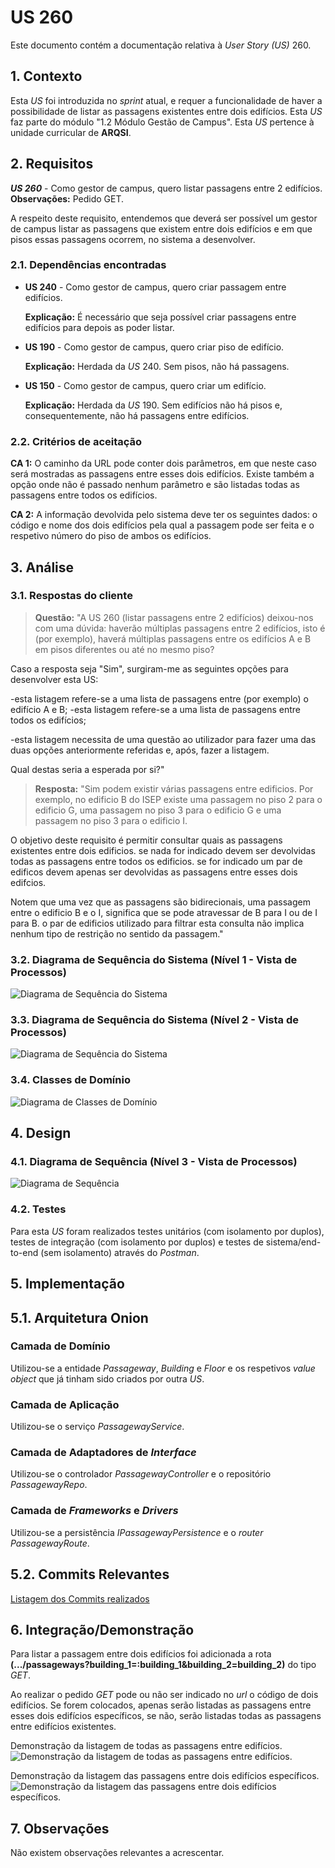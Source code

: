 # US 260

Este documento contém a documentação relativa à *User Story (US)* 260.

## 1. Contexto

Esta *US* foi introduzida no *sprint* atual, e requer a funcionalidade de haver a possibilidade de listar as passagens existentes entre dois edifícios.
Esta *US* faz parte do módulo "1.2 Módulo Gestão de Campus".
Esta *US* pertence à unidade curricular de **ARQSI**.

## 2. Requisitos

***US 260*** - Como gestor de campus, quero listar passagens entre 2 edifícios.
__Observações:__ Pedido GET.

A respeito deste requisito, entendemos que deverá ser possível um gestor de campus listar as passagens que existem entre dois edifícios e em que pisos essas passagens ocorrem, no sistema a desenvolver.

### 2.1. Dependências encontradas

- **US 240** - Como gestor de campus, quero criar passagem entre edifícios.

  **Explicação:** É necessário que seja possível criar passagens entre edifícios para depois as poder listar.

- **US 190** - Como gestor de campus, quero criar piso de edifício.

  **Explicação:** Herdada da *US* 240. Sem pisos, não há passagens.

- **US 150** - Como gestor de campus, quero criar um edifício.

  **Explicação:** Herdada da *US* 190. Sem edifícios não há pisos e, consequentemente, não há passagens entre edifícios.

### 2.2. Critérios de aceitação

**CA 1:** O caminho da URL pode conter dois parâmetros, em que neste caso será mostradas as passagens entre esses dois edifícios. Existe também a opção onde não é passado nenhum parâmetro e são listadas todas as passagens entre todos os edifícios.

**CA 2:** A informação devolvida pelo sistema deve ter os seguintes dados: o código e nome dos dois edifícios pela qual a passagem pode ser feita e o respetivo número do piso de ambos os edifícios.

## 3. Análise

### 3.1. Respostas do cliente

>**Questão:** "A US 260 (listar passagens entre 2 edifícios) deixou-nos com uma dúvida: haverão múltiplas passagens entre 2 edifícios, isto é (por exemplo), haverá múltiplas passagens entre os edifícios A e B em pisos diferentes ou até no mesmo piso?

Caso a resposta seja "Sim", surgiram-me as seguintes opções para desenvolver esta US:

-esta listagem refere-se a uma lista de passagens entre (por exemplo) o edifício A e B;
-esta listagem refere-se a uma lista de passagens entre todos os edifícios;

-esta listagem necessita de uma questão ao utilizador para fazer uma das duas opções anteriormente referidas e, após, fazer a listagem.

Qual destas seria a esperada por si?"
> 
>**Resposta:** "Sim podem existir várias passagens entre edificios. Por exemplo, no edificio B do ISEP existe uma passagem no piso 2 para o edificio G, uma passagem no piso 3 para o edificio G e uma passagem no piso 3 para o edificio I.

O objetivo deste requisito é permitir consultar quais as passagens existentes entre dois edificios. se nada for indicado devem ser devolvidas todas as passagens entre todos os edificios. se for indicado um par de edificos devem apenas ser devolvidas as passagens entre esses dois edifcios.

Notem que uma vez que as passagens são bidirecionais, uma passagem entre o edificio B e o I, significa que se pode atravessar de B para I ou de I para B. o par de edificios utilizado para filtrar esta consulta não implica nenhum tipo de restrição no sentido da passagem."

### 3.2. Diagrama de Sequência do Sistema (Nível 1 - Vista de Processos)

![Diagrama de Sequência do Sistema](IMG/system-sequence-diagram-level-1.svg)

### 3.3. Diagrama de Sequência do Sistema (Nível 2 - Vista de Processos)

![Diagrama de Sequência do Sistema](IMG/system-sequence-diagram-level-2.svg)

### 3.4. Classes de Domínio

![Diagrama de Classes de Domínio](IMG/domain-classes.svg)

## 4. Design

### 4.1. Diagrama de Sequência (Nível 3 - Vista de Processos)

![Diagrama de Sequência](IMG/sequence-diagram-level-3.svg)

### 4.2. Testes

Para esta *US* foram realizados testes unitários (com isolamento por duplos), testes de integração (com isolamento por duplos) e testes de sistema/end-to-end (sem isolamento) através do *Postman*.

## 5. Implementação

## 5.1. Arquitetura Onion
### Camada de Domínio

Utilizou-se a entidade *Passageway*, *Building* e *Floor* e os respetivos *value object* que já tinham sido criados por outra *US*.

### Camada de Aplicação

Utilizou-se o serviço *PassagewayService*.

### Camada de Adaptadores de *Interface*

Utilizou-se o controlador *PassagewayController* e o repositório *PassagewayRepo*.

### Camada de *Frameworks* e *Drivers*

Utilizou-se a persistência *IPassagewayPersistence* e o *router* *PassagewayRoute*.

## 5.2. Commits Relevantes

[Listagem dos Commits realizados](https://github.com/sem5pi/sem5pi-23-24-50/issues/12)

## 6. Integração/Demonstração

Para listar a passagem entre dois edifícios foi adicionada a rota **(.../passageways?building_1=:building_1&building_2=building_2)** do tipo *GET*.

Ao realizar o pedido *GET* pode ou não ser indicado no *url* o código de dois edifícios. Se forem colocados, apenas serão listadas as passagens entre esses dois edifícios específicos, se não, serão listadas todas as passagens entre edifícios existentes.

Demonstração da listagem de todas as passagens entre edifícios.
![Demonstração da listagem de todas as passagens entre edifícios.](IMG/demonstration_all_passageways.PNG)

Demonstração da listagem das passagens entre dois edifícios específicos.
![Demonstração da listagem das passagens entre dois edifícios específicos.](IMG/demonstration_passageways_between_2_buildings.PNG)

## 7. Observações

Não existem observações relevantes a acrescentar.
